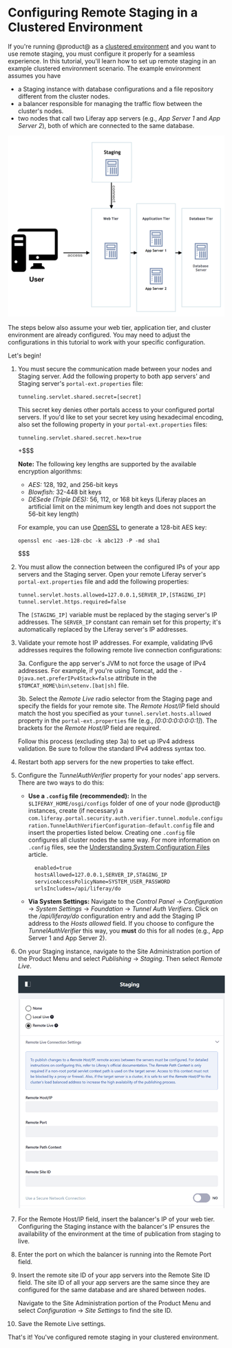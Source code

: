 # Configuring Remote Staging in a Clustered Environment [](id=configuring-remote-staging-in-a-clustered-environment)

If you're running @product@ as a
[clustered environment](/discover/deployment/-/knowledge_base/7-1/liferay-clustering)
and you want to use remote staging, you must configure it properly for a
seamless experience. In this tutorial, you'll learn how to set up remote staging
in an example clustered environment scenario. The example environment assumes
you have

- a Staging instance with database configurations and a file repository
  different from the cluster nodes.
- a balancer responsible for managing the traffic flow between the cluster's
  nodes.
- two nodes that call two Liferay app servers (e.g., *App Server 1* and *App
  Server 2*), both of which are connected to the same database.

![Figure 1: This is the assumed setup for your clustered environment.](../../../images/remote-staging-clustering.png)

The steps below also assume your web tier, application tier, and cluster
environment are already configured. You may need to adjust the configurations in
this tutorial to work with your specific configuration.

Let's begin!

1.  You must secure the communication made between your nodes and Staging
    server. Add the following property to both app servers' and Staging server's
    `portal-ext.properties` file:

        tunneling.servlet.shared.secret=[secret]

    This secret key denies other portals access to your configured portal
    servers. If you'd like to set your secret key using hexadecimal encoding,
    also set the following property in your `portal-ext.properties` files:

        tunneling.servlet.shared.secret.hex=true

    +$$$

    **Note:** The following key lengths are supported by the available
    encryption algorithms:

    - *AES:* 128, 192, and 256-bit keys
    - *Blowfish:* 32-448 bit keys
    - *DESede (Triple DES):* 56, 112, or 168 bit keys (Liferay places an
      artificial limit on the minimum key length and does not support the 56-bit
      key length)

    For example, you can use [OpenSSL](https://www.openssl.org/) to generate a
    128-bit AES key:

        openssl enc -aes-128-cbc -k abc123 -P -md sha1

    $$$

2.  You must allow the connection between the configured IPs of your app servers
    and the Staging server. Open your remote Liferay server's
    `portal-ext.properties` file and add the following properties:

        tunnel.servlet.hosts.allowed=127.0.0.1,SERVER_IP,[STAGING_IP]
        tunnel.servlet.https.required=false

    The `[STAGING_IP]` variable must be replaced by the staging server's IP
    addresses. The `SERVER_IP` constant can remain set for this property; it's
    automatically replaced by the Liferay server's IP addresses.
    
3.  Validate your remote host IP addresses. For example, validating IPv6
    addresses requires the following remote live connection configurations:

    3a. Configure the app server's JVM to not force the usage of IPv4 addresses.
       For example, if you're using Tomcat, add the
       `-Djava.net.preferIPv4Stack=false` attribute in the
       `$TOMCAT_HOME\bin\setenv.[bat|sh]` file.

    3b. Select the *Remote Live* radio selector from the Staging page and
       specify the fields for your remote site. The *Remote Host/IP* field
       should match the host you specified as your
       `tunnel.servlet.hosts.allowed` property in the `portal-ext.properties`
       file (e.g., *[0:0:0:0:0:0:0:1]*). The brackets for the *Remote Host/IP*
       field are required.

    Follow this process (excluding step 3a) to set up IPv4 address validation.
    Be sure to follow the standard IPv4 address syntax too.

3.  Restart both app servers for the new properties to take effect.

4.  Configure the *TunnelAuthVerifier* property for your nodes' app servers.
    There are two ways to do this:

    - **Use a `.config` file (recommended):** In the `$LIFERAY_HOME/osgi/configs`
      folder of one of your node @product@ instances, create (if necessary) a
      `com.liferay.portal.security.auth.verifier.tunnel.module.configuration.TunnelAuthVerifierConfiguration-default.config`
      file and insert the properties listed below. Creating one `.config` file
      configures all cluster nodes the same way. For more information on
      `.config` files, see the
      [Understanding System Configuration Files](/discover/portal/-/knowledge_base/7-1/understanding-system-configuration-files)
      article.

            enabled=true
            hostsAllowed=127.0.0.1,SERVER_IP,STAGING_IP
            serviceAccessPolicyName=SYSTEM_USER_PASSWORD
            urlsIncludes=/api/liferay/do

    - **Via System Settings:** Navigate to the *Control Panel* &rarr;
      *Configuration* &rarr; *System Settings* &rarr; *Foundation* &rarr;
      *Tunnel Auth Verifiers*. Click on the */api/liferay/do* configuration
      entry and add the Staging IP address to the *Hosts allowed* field. If you
      choose to configure the *TunnelAuthVerifier* this way, you **must** do
      this for all nodes (e.g., App Server 1 and App Server 2).

5.  On your Staging instance, navigate to the Site Administration portion of the
    Product Menu and select *Publishing* &rarr; *Staging*. Then select *Remote
    Live*.

    ![Figure 2: When selecting the Remote Staging radio button, you're given a list of options to configure.](../../../images/remote-staging-menu.png)

6.  For the Remote Host/IP field, insert the balancer's IP of your web tier.
    Configuring the Staging instance with the balancer's IP ensures the
    availability of the environment at the time of publication from staging to
    live.

7.  Enter the port on which the balancer is running into the Remote Port field.

8.  Insert the remote site ID of your app servers into the Remote Site ID field.
    The site ID of all your app servers are the same since they are configured
    for the same database and are shared between nodes.

    Navigate to the Site Administration portion of the Product Menu and select
    *Configuration* &rarr; *Site Settings* to find the site ID.

9. Save the Remote Live settings.

That's it! You've configured remote staging in your clustered environment.
